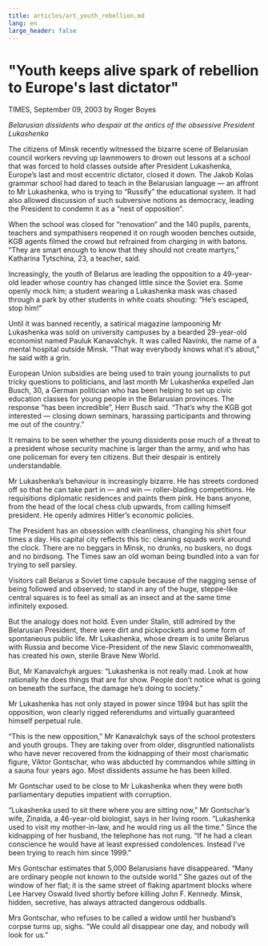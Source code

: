 ```yaml
---
title: articles/art_youth_rebellion.md 
lang: en
large_header: false
---
```







<h1 id="youth-keeps-alive-spark-of-rebellion-to-europes-last-dictator">"Youth keeps alive spark of rebellion to Europe's last dictator"</h1>

TIMES, September 09, 2003 by Roger Boyes


 *Belarusian dissidents who despair at the antics of the obsessive President Lukashenka* 


The citizens of Minsk recently witnessed the bizarre scene of Belarusian council workers revving up lawnmowers to drown out lessons at a school that was forced to hold classes outside after President Lukashenka, Europe’s last and most eccentric dictator, closed it down. The Jakob Kolas grammar school had dared to teach in the Belarusian language — an affront to Mr Lukashenka, who is trying to “Russify” the educational system. It had also allowed discussion of such subversive notions as democracy, leading the President to condemn it as a “nest of opposition”.


When the school was closed for “renovation” and the 140 pupils, parents, teachers and sympathisers reopened it on rough wooden benches outside, KGB agents filmed the crowd but refrained from charging in with batons. “They are smart enough to know that they should not create martyrs,” Katharina Tytschina, 23, a teacher, said.


Increasingly, the youth of Belarus are leading the opposition to a 49-year-old leader whose country has changed little since the Soviet era. Some openly mock him; a student wearing a Lukashenka mask was chased through a park by other students in white coats shouting: “He’s escaped, stop him!”


Until it was banned recently, a satirical magazine lampooning Mr Lukashenka was sold on university campuses by a bearded 29-year-old economist named Pauluk Kanavalchyk. It was called Navinki, the name of a mental hospital outside Minsk. “That way everybody knows what it’s about,” he said with a grin.


European Union subsidies are being used to train young journalists to put tricky questions to politicians, and last month Mr Lukashenka expelled Jan Busch, 30, a German politician who has been helping to set up civic education classes for young people in the Belarusian provinces. The response “has been incredible”, Herr Busch said. “That’s why the KGB got interested — closing down seminars, harassing participants and throwing me out of the country.”


It remains to be seen whether the young dissidents pose much of a threat to a president whose security machine is larger than the army, and who has one policeman for every ten citizens. But their despair is entirely understandable.


Mr Lukashenka’s behaviour is increasingly bizarre. He has streets cordoned off so that he can take part in — and win — roller-blading competitions. He requisitions diplomatic residences and paints them pink. He bans anyone, from the head of the local chess club upwards, from calling himself president. He openly admires Hitler’s economic policies.


The President has an obsession with cleanliness, changing his shirt four times a day. His capital city reflects this tic: cleaning squads work around the clock. There are no beggars in Minsk, no drunks, no buskers, no dogs and no birdsong. The Times saw an old woman being bundled into a van for trying to sell parsley.


Visitors call Belarus a Soviet time capsule because of the nagging sense of being followed and observed; to stand in any of the huge, steppe-like central squares is to feel as small as an insect and at the same time infinitely exposed.


But the analogy does not hold. Even under Stalin, still admired by the Belarusian President, there were dirt and pickpockets and some form of spontaneous public life. Mr Lukashenka, whose dream is to unite Belarus with Russia and become Vice-President of the new Slavic commonwealth, has created his own, sterile Brave New World.


But, Mr Kanavalchyk argues: “Lukashenka is not really mad. Look at how rationally he does things that are for show. People don’t notice what is going on beneath the surface, the damage he’s doing to society.”


Mr Lukashenka has not only stayed in power since 1994 but has split the opposition, won clearly rigged referendums and virtually guaranteed himself perpetual rule.


“This is the new opposition,” Mr Kanavalchyk says of the school protesters and youth groups. They are taking over from older, disgruntled nationalists who have never recovered from the kidnapping of their most charismatic figure, Viktor Gontschar, who was abducted by commandos while sitting in a sauna four years ago. Most dissidents assume he has been killed.


Mr Gontschar used to be close to Mr Lukashenka when they were both parliamentary deputies impatient with corruption.


“Lukashenka used to sit there where you are sitting now,” Mr Gontschar’s wife, Zinaida, a 46-year-old biologist, says in her living room. “Lukashenka used to visit my mother-in-law, and he would ring us all the time.” Since the kidnapping of her husband, the telephone has not rung. “If he had a clean conscience he would have at least expressed condolences. Instead I’ve been trying to reach him since 1999.”


Mrs Gontschar estimates that 5,000 Belarusians have disappeared. “Many are ordinary people not known to the outside world.” She gazes out of the window of her flat; it is the same street of flaking apartment blocks where Lee Harvey Oswald lived shortly before killing John F. Kennedy. Minsk, hidden, secretive, has always attracted dangerous oddballs.


Mrs Gontschar, who refuses to be called a widow until her husband’s corpse turns up, sighs. “We could all disappear one day, and nobody will look for us.”
